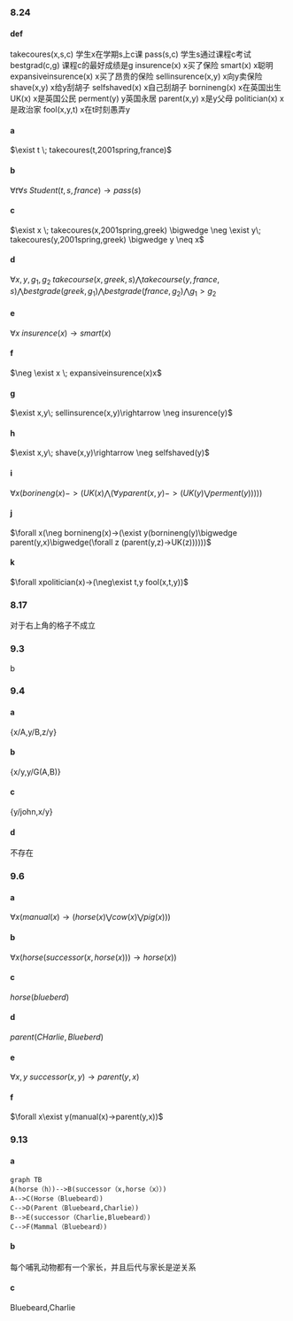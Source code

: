 ### 8.24
#### def
takecoures(x,s,c) 学生x在学期s上c课
pass(s,c) 学生s通过课程c考试
bestgrad(c,g) 课程c的最好成绩是g 
insurence(x) x买了保险
smart(x) x聪明
expansiveinsurence(x) x买了昂贵的保险
sellinsurence(x,y) x向y卖保险
shave(x,y) x给y刮胡子
selfshaved(x) x自己刮胡子
bornineng(x) x在英国出生
UK(x) x是英国公民
perment(y) y英国永居
parent(x,y) x是y父母
politician(x) x是政治家
fool(x,y,t) x在t时刻愚弄y
#### a
$\exist t \; takecoures(t,2001spring,france)$
#### b
$\forall t \forall s \; Student(t,s,france)\rightarrow pass(s)$
#### c
$\exist x \; takecoures(x,2001spring,greek) \bigwedge \neg \exist y\; takecoures(y,2001spring,greek) \bigwedge y \neq x$
#### d
$\forall x,y,g_1,g_2\; takecourse(x,greek,s)\bigwedge takecourse(y,france,s)\bigwedge bestgrade(greek,g_1)\bigwedge bestgrade(france,g_2) \bigwedge g_1>g_2$
#### e
$\forall x\;insurence(x) \rightarrow smart(x)$
#### f
$\neg \exist x \; expansiveinsurence(x)x$
#### g
$\exist x,y\; sellinsurence(x,y)\rightarrow \neg insurence(y)$
#### h
$\exist x,y\; shave(x,y)\rightarrow \neg selfshaved(y)$
#### i
$\forall x(borineng(x)->(UK(x)\bigwedge(\forall y parent(x,y)->(UK(y)\bigvee perment(y)))))$
#### j
$\forall x(\neg bornineng(x)->(\exist y(bornineng(y)\bigwedge parent(y,x)\bigwedge(\forall z (parent(y,z)->UK(z))))))$
#### k
$\forall xpolitician(x)->(\neg\exist t,y fool(x,t,y))$

### 8.17
对于右上角的格子不成立

### 9.3
b
### 9.4
#### a
{x/A,y/B,z/y}
#### b
{x/y,y/G(A,B)}
#### c
{y/john,x/y}
#### d
不存在

### 9.6
#### a
$\forall x(manual(x)\rightarrow(horse(x)\bigvee cow(x) \bigvee pig(x)))$
#### b
$\forall x(horse(successor(x,horse(x)))\rightarrow horse(x))$
#### c
$horse(blueberd)$
#### d
$parent(CHarlie,Blueberd)$
#### e
$\forall x,y \;successor(x,y)\rightarrow parent(y,x)$
#### f
$\forall x\exist y(manual(x)->parent(y,x))$

### 9.13
#### a
```mermaid
graph TB
A(horse（h）)-->B(successor（x,horse（x））)
A-->C(Horse（Bluebeard）)
C-->D(Parent（Bluebeard,Charlie）)
B-->E(successor（Charlie,Bluebeard）)
C-->F(Mammal（Bluebeard）)
```
#### b
每个哺乳动物都有一个家长，并且后代与家长是逆关系
#### c
Bluebeard,Charlie